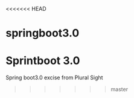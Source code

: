 <<<<<<< HEAD
# springboot3.0
Sprintboot 3.0 
=======
Spring boot3.0 excise from Plural Sight

>>>>>>> master
